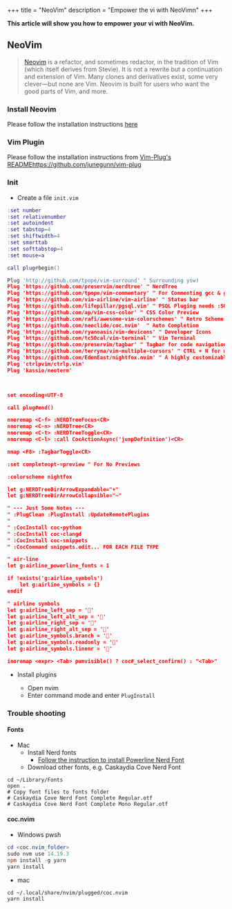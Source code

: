 +++
title = "NeoVim"
description = "Empower the vi with NeoVimn"
+++

__This article will show you how to empower your vi with NeoVim.__

## NeoVim

> [Neovim](https://github.com/neovim/neovim) is a refactor, and sometimes redactor, in the tradition of Vim (which itself derives from Stevie). It is not a rewrite but a continuation and extension of Vim. Many clones and derivatives exist, some very clever—but none are Vim. Neovim is built for users who want the good parts of Vim, and more.


### Install Neovim

Please follow the installation instructions [here](https://github.com/neovim/neovim/wiki/Installing-Neovim) 

### Vim Plugin

Please follow the installation instructions from [Vim-Plug's README](https://github.com/neovim/neovim)https://github.com/junegunn/vim-plug


### Init


- Create a file `init.vim`

```lua
:set number
:set relativenumber
:set autoindent
:set tabstop=4
:set shiftwidth=4
:set smarttab
:set softtabstop=4
:set mouse=a

call plug#begin()

Plug 'http://github.com/tpope/vim-surround' " Surrounding ysw)
Plug 'https://github.com/preservim/nerdtree' " NerdTree
Plug 'https://github.com/tpope/vim-commentary' " For Commenting gcc & gc
Plug 'https://github.com/vim-airline/vim-airline' " Status bar
Plug 'https://github.com/lifepillar/pgsql.vim' " PSQL Pluging needs :SQLSetType pgsql.vim
Plug 'https://github.com/ap/vim-css-color' " CSS Color Preview
Plug 'https://github.com/rafi/awesome-vim-colorschemes' " Retro Scheme
Plug 'https://github.com/neoclide/coc.nvim'  " Auto Completion
Plug 'https://github.com/ryanoasis/vim-devicons' " Developer Icons
Plug 'https://github.com/tc50cal/vim-terminal' " Vim Terminal
Plug 'https://github.com/preservim/tagbar' " Tagbar for code navigation
Plug 'https://github.com/terryma/vim-multiple-cursors' " CTRL + N for multiple cursors
Plug 'https://github.com/EdenEast/nightfox.nvim' " A highly customizable theme
Plug 'ctrlpvim/ctrlp.vim'
Plug 'kassio/neoterm'



set encoding=UTF-8

call plug#end()

nnoremap <C-f> :NERDTreeFocus<CR>
nnoremap <C-n> :NERDTree<CR>
nnoremap <C-t> :NERDTreeToggle<CR>
nnoremap <C-l> :call CocActionAsync('jumpDefinition')<CR>

nmap <F8> :TagbarToggle<CR>

:set completeopt-=preview " For No Previews

:colorscheme nightfox

let g:NERDTreeDirArrowExpandable="+"
let g:NERDTreeDirArrowCollapsible="~"

" --- Just Some Notes ---
" :PlugClean :PlugInstall :UpdateRemotePlugins
"
" :CocInstall coc-python
" :CocInstall coc-clangd
" :CocInstall coc-snippets
" :CocCommand snippets.edit... FOR EACH FILE TYPE

" air-line
let g:airline_powerline_fonts = 1

if !exists('g:airline_symbols')
    let g:airline_symbols = {}
endif

" airline symbols
let g:airline_left_sep = ''
let g:airline_left_alt_sep = ''
let g:airline_right_sep = ''
let g:airline_right_alt_sep = ''
let g:airline_symbols.branch = ''
let g:airline_symbols.readonly = ''
let g:airline_symbols.linenr = ''

inoremap <expr> <Tab> pumvisible() ? coc#_select_confirm() : "<Tab>"

```


- Install plugins

  - Open nvim
  - Enter command mode and enter `PlugInstall`





### Trouble shooting

#### Fonts

- Mac
  - Install Nerd fonts 
    - [Follow the instruction to install Powerline Nerd Font](https://webinstall.dev/nerdfont/)  
  - Download other fonts, e.g. Caskaydia Cove Nerd Font 
```
cd ~/Library/Fonts
open . 
# Copy font files to fonts folder
# Caskaydia Cove Nerd Font Complete Regular.otf
# Caskaydia Cove Nerd Font Complete Mono Regular.otf
```

#### coc.nvim 

- Windows pwsh

```powershell
cd <coc.nvim_folder>
sudo nvm use 14.19.3
npm install -g yarn 
yarn install

```


- mac 

```
cd ~/.local/share/nvim/plugged/coc.nvim
yarn install
```